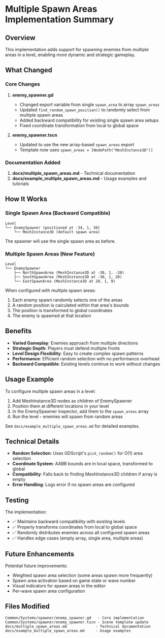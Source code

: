# Multiple Spawn Areas Implementation Summary

## Overview

This implementation adds support for spawning enemies from multiple areas in a level, enabling more dynamic and strategic gameplay.

## What Changed

### Core Changes

1. **enemy_spawner.gd**
   - Changed export variable from single `spawn_area` to array `spawn_areas`
   - Updated `find_random_spawn_position()` to randomly select from multiple spawn areas
   - Added backward compatibility for existing single spawn area setups
   - Fixed coordinate transformation from local to global space

2. **enemy_spawner.tscn**
   - Updated to use the new array-based `spawn_areas` export
   - Template now uses `spawn_areas = [NodePath("MeshInstance3D")]`

### Documentation Added

1. **docs/multiple_spawn_areas.md** - Technical documentation
2. **docs/example_multiple_spawn_areas.md** - Usage examples and tutorials

## How It Works

### Single Spawn Area (Backward Compatible)

```
Level
└── EnemySpawner (positioned at -34, 1, 30)
    └── MeshInstance3D (default spawn area)
```

The spawner will use the single spawn area as before.

### Multiple Spawn Areas (New Feature)

```
Level
└── EnemySpawner
    ├── NorthSpawnArea (MeshInstance3D at -30, 1, -20)
    ├── SouthSpawnArea (MeshInstance3D at -30, 1, 20)
    └── EastSpawnArea (MeshInstance3D at 20, 1, 0)
```

When configured with multiple spawn areas:
1. Each enemy spawn randomly selects one of the areas
2. A random position is calculated within that area's bounds
3. The position is transformed to global coordinates
4. The enemy is spawned at that location

## Benefits

- **Varied Gameplay**: Enemies approach from multiple directions
- **Strategic Depth**: Players must defend multiple fronts
- **Level Design Flexibility**: Easy to create complex spawn patterns
- **Performance**: Efficient random selection with no performance overhead
- **Backward Compatible**: Existing levels continue to work without changes

## Usage Example

To configure multiple spawn areas in a level:

1. Add MeshInstance3D nodes as children of EnemySpawner
2. Position them at different locations in your level
3. In the EnemySpawner inspector, add them to the `spawn_areas` array
4. Run the level - enemies will spawn from random areas

See `docs/example_multiple_spawn_areas.md` for detailed examples.

## Technical Details

- **Random Selection**: Uses GDScript's `pick_random()` for O(1) area selection
- **Coordinate System**: AABB bounds are in local space, transformed to global
- **Compatibility**: Falls back to finding MeshInstance3D children if array is empty
- **Error Handling**: Logs error if no spawn areas are configured

## Testing

The implementation:
- ✅ Maintains backward compatibility with existing levels
- ✅ Properly transforms coordinates from local to global space
- ✅ Randomly distributes enemies across all configured spawn areas
- ✅ Handles edge cases (empty array, single area, multiple areas)

## Future Enhancements

Potential future improvements:
- Weighted spawn area selection (some areas spawn more frequently)
- Spawn area activation based on game state or wave number
- Visual indicators for spawn areas in the editor
- Per-wave spawn area configuration

## Files Modified

```
Common/Systems/spawner/enemy_spawner.gd   - Core implementation
Common/Systems/spawner/enemy_spawner.tscn - Scene template update
docs/multiple_spawn_areas.md             - Technical documentation
docs/example_multiple_spawn_areas.md     - Usage examples
```
